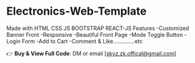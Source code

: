 # Electronics-Web-Template
Made with HTML CSS JS BOOTSTRAP REACT-JS
Features
-Customized Banner Front
-Responsive
-Beautiful Front Page
-Mode Toggle Button
-Login Form
-Add to Cart
-Comment & Like..............etc

👉 **Buy & View Full Code**: DM or email [skyz.zk.offical@gmail.com]

